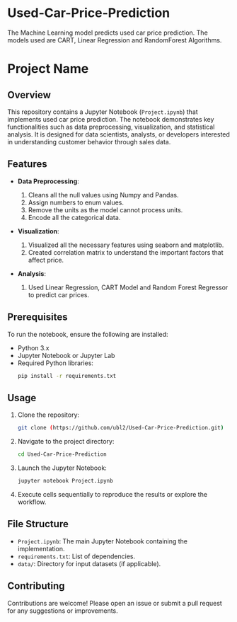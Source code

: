 # Used-Car-Price-Prediction
The Machine Learning model predicts used car price prediction. The models used are CART, Linear Regression and RandomForest Algorithms.

# Project Name

## Overview
This repository contains a Jupyter Notebook (`Project.ipynb`) that implements used car price prediction. The notebook demonstrates key functionalities such as data preprocessing, visualization, and statistical analysis. It is designed for data scientists, analysts, or developers interested in understanding customer behavior through sales data.

## Features
- **Data Preprocessing**:
  1. Cleans all the null values using Numpy and Pandas.
  2. Assign numbers to enum values.
  3. Remove the units as the model cannot process units.
  4. Encode all the categorical data.
- **Visualization**:
  1. Visualized all the necessary features using seaborn and matplotlib.
  2. Created correlation matrix to understand the important factors that affect price.
     
- **Analysis**:
  1. Used Linear Regression, CART Model and Random Forest Regressor to predict car prices.

## Prerequisites
To run the notebook, ensure the following are installed:

- Python 3.x
- Jupyter Notebook or Jupyter Lab
- Required Python libraries:
  ```bash
  pip install -r requirements.txt
  ```

## Usage
1. Clone the repository:
   ```bash
   git clone (https://github.com/ubl2/Used-Car-Price-Prediction.git)
   ```
2. Navigate to the project directory:
   ```bash
   cd Used-Car-Price-Prediction
   ```
3. Launch the Jupyter Notebook:
   ```bash
   jupyter notebook Project.ipynb
   ```
4. Execute cells sequentially to reproduce the results or explore the workflow.

## File Structure
- `Project.ipynb`: The main Jupyter Notebook containing the implementation.
- `requirements.txt`: List of dependencies.
- `data/`: Directory for input datasets (if applicable).


## Contributing
Contributions are welcome! Please open an issue or submit a pull request for any suggestions or improvements.



